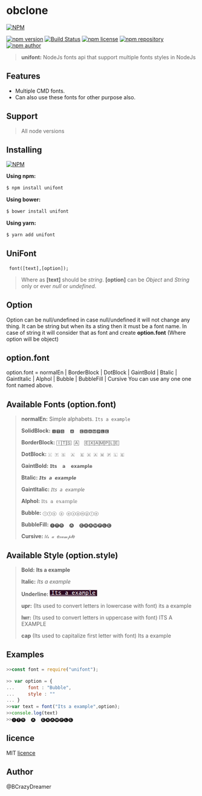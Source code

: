 
# obclone
[![NPM](https://nodei.co/npm/unifont.png)](https://www.npmjs.org/package/unifont)

[![npm version](https://img.shields.io/npm/v/unifont.svg?style=flat-square)](https://www.npmjs.org/package/unifont)
[![Build Status](https://travis-ci.org/nepsho/unifont.svg?branch=master)](https://travis-ci.org/nepsho/unifont)
[![npm license](https://img.shields.io/static/v1.svg?label=License&message=MIT&color=informational)](https://github.com/nepsho/unifont/blob/master/LICENSE)
[![npm repository](https://img.shields.io/static/v1.svg?label=Repository&message=GitHub&color=yellow)](https://github.com/nepsho/unifont)
[![npm author](https://img.shields.io/static/v1.svg?label=Author&message=bcrazydreamer&color=success)](https://www.npmjs.com/~bcrazydreamer)

>**unifont:** NodeJs fonts api that support multiple fonts styles in NodeJs
## Features
- Multiple CMD fonts.
- Can also use these fonts for other purpose also.

## Support
>All node versions

## Installing
[![NPM](https://nodei.co/npm/unifont.png?mini=true)](https://www.npmjs.org/package/unifont)

**Using npm:**
```bash
$ npm install unifont
```

**Using bower:**

```bash
$ bower install unifont
```

**Using yarn:**

```bash
$ yarn add unifont
```

## UniFont
```
 font([text],[option]);
```
> Where as
>  **[text]** should be *string*.
> **[option]** can be *Object* and *String* only or ever *null* or *undefined*.

## Option
Option can be null/undefined in case null/undefined it will not change any thing. It can be string but when its a sting then it must be a font name.
In case of string it will consider that as font and create **option.font** (Where option will be object)

## option.font
option.font = normalEn | BorderBlock | DotBlock | GaintBold | Btalic | GaintItalic | Alphol | Bubble | BubbleFill | Cursive
You can use any one one font named above.

## Available Fonts (option.font)
> **normalEn:** Simple alphabets.
>```Its a example```
>
> **SolidBlock:**
>```🅸🆃🆂  🅰  🅴🆇🅰🅼🅿🅻🅴```
>  
> **BorderBlock:**
>```🄸🅃🅂	🄰  🄴🅇🄰🄼🄿🄻🄴```
>
> **DotBlock:**
>```🇮 🇹 🇸​  🇦  ​🇪 🇽​ 🇦 ​🇲 ​🇵 ​🇱 ​🇪 ```
>
> **GaintBold:**
>```𝗜𝘁𝘀  𝗮  𝗲𝘅𝗮𝗺𝗽𝗹𝗲```
>
> **Btalic:**
>```𝙄𝙩𝙨 𝙖 𝙚𝙭𝙖𝙢𝙥𝙡𝙚```
>
> **GaintItalic:**
>```𝘐𝘵𝘴 𝘢 𝘦𝘹𝘢𝘮𝘱𝘭𝘦```
>
>**Alphol:**
>```𝕀𝕥𝕤 𝕒 𝕖𝕩𝕒𝕞𝕡𝕝𝕖```
>
>**Bubble:**
>```Ⓘⓣⓢ ⓐ ⓔⓧⓐⓜⓟⓛⓔ```
>
> **BubbleFill:**
>```🅘🅣🅢  🅐  🅔🅧🅐🅜🅟🅛🅔```
>
> **Cursive:**
>```𝐼𝓉𝓈 𝒶 𝑒𝓍𝒶𝓂𝓅𝓁𝑒```

## Available Style (option.style)
>**Bold:**
>**Its a example**
>
>**Italic:**
>*Its a example*
>
>**Underline:**
>![UnderLineExample](https://raw.githubusercontent.com/nepsho/nepsho.github.io/master/lib/img/unifont/underline_example.png)
>
>**upr:**
>(Its used to convert letters in lowercase with font)
>its a example
>
>**lwr:**
>(Its used to convert letters in uppercase with font)
>ITS A EXAMPLE
>
>**cap**
>(Its used to capitalize first letter with font)
>Its a example

## Examples

```js
>>const font = require("unifont");
```
```js
>> var option = {
... 	font : "Bubble",
... 	style : ""
... }
>>var text = font("Its a example",option);
>>console.log(text)
>>🅘🅣🅢  🅐  🅔🅧🅐🅜🅟🅛🅔
```
## licence
MIT [licence](https://opensource.org/licenses/MIT)

## Author
@BCrazyDreamer
